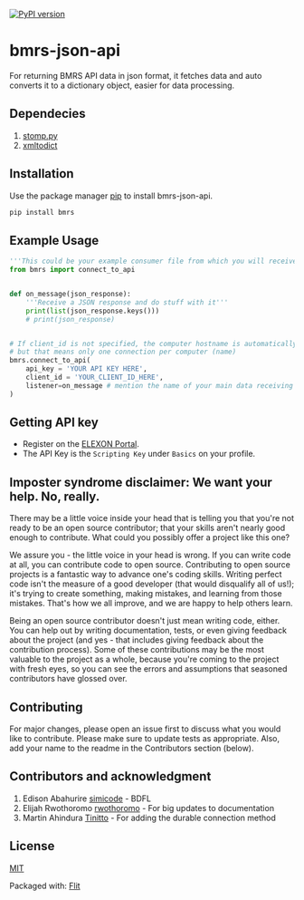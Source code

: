 [![PyPI version](https://badge.fury.io/py/bmrs.svg)](https://badge.fury.io/py/bmrs)

# bmrs-json-api

For returning BMRS API data in json format, it fetches data and auto converts it to a dictionary object, easier for data processing.

## Dependecies

1. [stomp.py](https://github.com/jasonrbriggs/stomp.py)
2. [xmltodict](https://pypi.org/project/xmltodict/)

## Installation

Use the package manager [pip](https://pip.pypa.io/en/stable/) to install bmrs-json-api.

```bash
pip install bmrs
```

## Example Usage

```python
'''This could be your example consumer file from which you will receive and process the API responses'''
from bmrs import connect_to_api


def on_message(json_response):
    '''Receive a JSON response and do stuff with it'''
    print(list(json_response.keys()))
    # print(json_response)


# If client_id is not specified, the computer hostname is automatically picked
# but that means only one connection per computer (name)
bmrs.connect_to_api(
    api_key = 'YOUR API KEY HERE',
    client_id = 'YOUR_CLIENT_ID_HERE',
    listener=on_message # mention the name of your main data receiving function as a parameter
)     
```

## Getting API key

- Register on the [ELEXON Portal](https://www.elexonportal.co.uk/).
- The API Key is the `Scripting Key` under `Basics` on your profile.

## Imposter syndrome disclaimer: We want your help. No, really.

There may be a little voice inside your head that is telling you that you're not ready to be an open source contributor; that your skills aren't nearly good enough to contribute. What could you possibly offer a project like this one?

We assure you - the little voice in your head is wrong. If you can write code at all, you can contribute code to open source. Contributing to open source projects is a fantastic way to advance one's coding skills. Writing perfect code isn't the measure of a good developer (that would disqualify all of us!); it's trying to create something, making mistakes, and learning from those mistakes. That's how we all improve, and we are happy to help others learn.

Being an open source contributor doesn't just mean writing code, either. You can help out by writing documentation, tests, or even giving feedback about the project (and yes - that includes giving feedback about the contribution process). Some of these contributions may be the most valuable to the project as a whole, because you're coming to the project with fresh eyes, so you can see the errors and assumptions that seasoned contributors have glossed over.

## Contributing

For major changes, please open an issue first to discuss what you would like to contribute.
Please make sure to update tests as appropriate.
Also, add your name to the readme in the Contributors section (below).

## Contributors and acknowledgment

1. Edison Abahurire [simicode](https://github.com/SimiCode) - BDFL
2. Elijah Rwothoromo [rwothoromo](https://github.com/Rwothoromo) - For big updates to documentation
3. Martin Ahindura [Tinitto](https://github.com/Tinitto) - For adding the durable connection method

## License

[MIT](https://choosealicense.com/licenses/mit/)

Packaged with: [Flit](https://buildmedia.readthedocs.org/media/pdf/flit/latest/flit.pdf)
